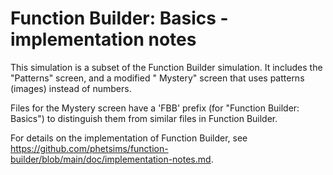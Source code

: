 # Function Builder: Basics - implementation notes

This simulation is a subset of the Function Builder simulation. It includes the "Patterns" screen, and a modified "
Mystery" screen that uses patterns (images) instead of numbers.

Files for the Mystery screen have a 'FBB' prefix (for "Function Builder: Basics") to distinguish them from similar files
in Function Builder.

For details on the implementation of Function Builder,
see https://github.com/phetsims/function-builder/blob/main/doc/implementation-notes.md.
